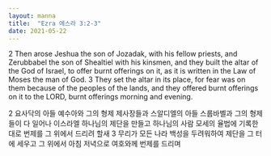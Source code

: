 ```yaml
---
layout: manna
title:  "Ezra 에스라 3:2-3"
date: 2021-05-22
---
```

2 Then arose Jeshua the son of Jozadak, with his fellow priests, and Zerubbabel the son of Shealtiel with his kinsmen, and they built the altar of the God of Israel, to offer burnt offerings on it, as it is written in the Law of Moses the man of God. 3 They set the altar in its place, for fear was on them because of the peoples of the lands, and they offered burnt offerings on it to the LORD, burnt offerings morning and evening.

2 요사닥의 아들 예수아와 그의 형제 제사장들과 스알디엘의 아들 스룹바벨과 그의 형제들이 다 일어나 이스라엘 하나님의 제단을 만들고 하나님의 사람 모세의 율법에 기록한 대로 번제를 그 위에서 드리려 할새 3 무리가 모든 나라 백성을 두려워하여 제단을 그 터에 세우고 그 위에서 아침 저녁으로 여호와께 번제를 드리며
